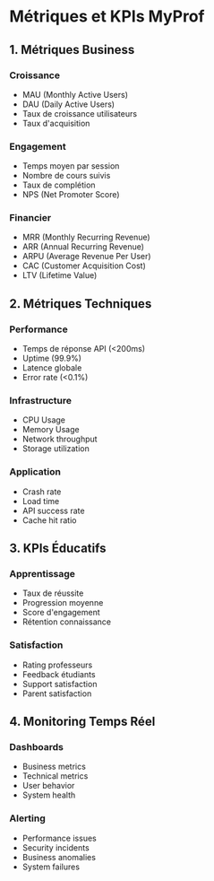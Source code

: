 # Métriques et KPIs MyProf

## 1. Métriques Business

### Croissance
- MAU (Monthly Active Users)
- DAU (Daily Active Users)
- Taux de croissance utilisateurs
- Taux d'acquisition

### Engagement
- Temps moyen par session
- Nombre de cours suivis
- Taux de complétion
- NPS (Net Promoter Score)

### Financier
- MRR (Monthly Recurring Revenue)
- ARR (Annual Recurring Revenue)
- ARPU (Average Revenue Per User)
- CAC (Customer Acquisition Cost)
- LTV (Lifetime Value)

## 2. Métriques Techniques

### Performance
- Temps de réponse API (<200ms)
- Uptime (99.9%)
- Latence globale
- Error rate (<0.1%)

### Infrastructure
- CPU Usage
- Memory Usage
- Network throughput
- Storage utilization

### Application
- Crash rate
- Load time
- API success rate
- Cache hit ratio

## 3. KPIs Éducatifs

### Apprentissage
- Taux de réussite
- Progression moyenne
- Score d'engagement
- Rétention connaissance

### Satisfaction
- Rating professeurs
- Feedback étudiants
- Support satisfaction
- Parent satisfaction

## 4. Monitoring Temps Réel

### Dashboards
- Business metrics
- Technical metrics
- User behavior
- System health

### Alerting
- Performance issues
- Security incidents
- Business anomalies
- System failures
